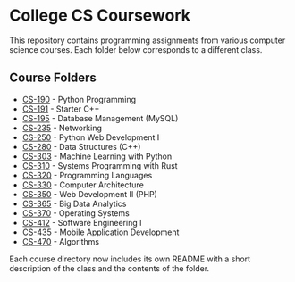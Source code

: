 # College CS Coursework

This repository contains programming assignments from various computer science courses. Each folder below corresponds to a different class.

## Course Folders
- [CS-190](CS-190/) - Python Programming
- [CS-191](CS-191/) - Starter C++
- [CS-195](CS-195/) - Database Management (MySQL)
- [CS-235](CS-235/) - Networking
- [CS-250](CS-250/) - Python Web Development I
- [CS-280](CS-280/) - Data Structures (C++)
- [CS-303](CS-303/) - Machine Learning with Python
- [CS-310](CS-310/) - Systems Programming with Rust
- [CS-320](CS-320/) - Programming Languages
- [CS-330](CS-330/) - Computer Architecture
- [CS-350](CS-350/) - Web Development II (PHP)
- [CS-365](CS-365/) - Big Data Analytics
- [CS-370](CS-370/) - Operating Systems
- [CS-412](CS-412/) - Software Engineering I
- [CS-435](CS-435/) - Mobile Application Development
- [CS-470](CS-470/) - Algorithms

Each course directory now includes its own README with a short description of the class and the contents of the folder.
